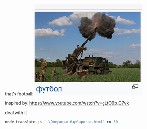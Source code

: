 that's football:
![футбол](./examples/футбол.jpg)

inspired by: https://www.youtube.com/watch?v=gLtO9p_C7vk

deal with it
```javascript
node translate.js '.\Операция барбаросса.html' ru 30
```